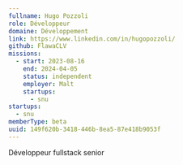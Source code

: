 ```yaml
---
fullname: Hugo Pozzoli
role: Développeur
domaine: Développement
link: https://www.linkedin.com/in/hugopozzoli/
github: FlawaCLV
missions:
  - start: 2023-08-16
    end: 2024-04-05
    status: independent
    employer: Malt
    startups:
      - snu
startups:
  - snu
memberType: beta
uuid: 149f620b-3418-446b-8ea5-87e418b9053f
---
```

Développeur fullstack senior